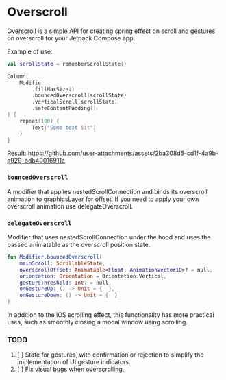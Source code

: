 # Overscroll

Overscroll is a simple API for creating spring effect on scroll and gestures on overscroll for your Jetpack Compose app.

Example of use: 
```Kotlin
val scrollState = rememberScrollState()

Column(
    Modifier
        .fillMaxSize()
        .bouncedOverscroll(scrollState)
        .verticalScroll(scrollState)
        .safeContentPadding()
) {
    repeat(100) {
        Text("Some text $it")
    }
}
```
Result: 
https://github.com/user-attachments/assets/2ba308d5-cd1f-4a9b-a929-bdb40016911c

### `bouncedOverscroll`

A modifier that applies nestedScrollConnection and binds its overscroll animation to graphicsLayer for offset.
If you need to apply your own overscroll animation use delegateOverscroll.

### `delegateOverscroll`

Modifier that uses nestedScrollConnection under the hood and uses the passed animatable as the overscroll position state.

``` Kotlin
fun Modifier.bouncedOverscroll(
    mainScroll: ScrollableState,
    overscrollOffset: Animatable<Float, AnimationVector1D>? = null,
    orientation: Orientation = Orientation.Vertical,
    gestureThreshold: Int? = null,
    onGestureUp: () -> Unit = {  },
    onGestureDown: () -> Unit = {  }
)
```

In addition to the iOS scrolling effect, this functionality has more practical uses, such as smoothly closing a modal window using scrolling.

### TODO

1. [ ] State for gestures, with confirmation or rejection to simplify the implementation of UI gesture indicators.
2. [ ] Fix visual bugs when overscrolling.
